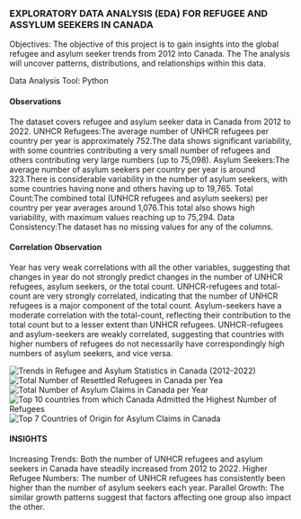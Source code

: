 ### EXPLORATORY DATA ANALYSIS (EDA) FOR REFUGEE AND ASSYLUM SEEKERS IN CANADA

Objectives: The objective of this project is to gain insights into the global refugee and asylum seeker trends from 2012 into Canada. The The analysis will uncover patterns, distributions, and relationships within this data.

Data Analysis Tool: Python


#### Observations
The dataset covers refugee and asylum seeker data in Canada from 2012 to 2022.
UNHCR Refugees:The average number of UNHCR refugees per country per year is approximately 752.The data shows significant variability, with some countries contributing a very small number of refugees and others contributing very large numbers (up to 75,098).
Asylum Seekers:The average number of asylum seekers per country per year is around 323.There is considerable variability in the number of asylum seekers, with some countries having none and others having up to 19,765.
Total Count:The combined total (UNHCR refugees and asylum seekers) per country per year averages around 1,076.This total also shows high variability, with maximum values reaching up to 75,294.
Data Consistency:The dataset has no missing values for any of the columns.


#### Correlation Observation
Year has very weak correlations with all the other variables, suggesting that changes in year do not strongly predict changes in the number of UNHCR refugees, asylum seekers, or the total count.
UNHCR-refugees and total-count are very strongly correlated, indicating that the number of UNHCR refugees is a major component of the total count.
Asylum-seekers have a moderate correlation with the total-count, reflecting their contribution to the total count but to a lesser extent than UNHCR refugees.
UNHCR-refugees and asylum-seekers are weakly correlated, suggesting that countries with higher numbers of refugees do not necessarily have correspondingly high numbers of asylum seekers, and vice versa.

![Trends in Refugee and Asylum Statistics in Canada (2012-2022)](https://github.com/OnealCodes/EDA-FOR-REFUGEE-AND-ASSYLUM-SEEKERS-IN-CANADA/assets/158052840/10d1389d-99b8-4f03-88e8-1465f7f2f925)
![Total Number of Resettled Refugees in Canada per Yea](https://github.com/OnealCodes/EDA-FOR-REFUGEE-AND-ASSYLUM-SEEKERS-IN-CANADA/assets/158052840/318e20a7-28c1-417c-862e-c32c497c074e)
![Total Number of Asylum Claims in Canada per Year](https://github.com/OnealCodes/EDA-FOR-REFUGEE-AND-ASSYLUM-SEEKERS-IN-CANADA/assets/158052840/62a71b0d-354f-4125-97aa-d262374ea4ca)
![Top 10 countries from which Canada Admitted the Highest Number of Refugees](https://github.com/OnealCodes/EDA-FOR-REFUGEE-AND-ASSYLUM-SEEKERS-IN-CANADA/assets/158052840/cd2ecf57-e47c-4bce-a371-b14cd2a1640b)
![Top 7 Countries of Origin for Asylum Claims in Canada](https://github.com/OnealCodes/EDA-FOR-REFUGEE-AND-ASSYLUM-SEEKERS-IN-CANADA/assets/158052840/ca3346fa-a213-43d4-abe1-916914301ae2)


#### INSIGHTS
Increasing Trends: Both the number of UNHCR refugees and asylum seekers in Canada have steadily increased from 2012 to 2022.
Higher Refugee Numbers: The number of UNHCR refugees has consistently been higher than the number of asylum seekers each year.
Parallel Growth: The similar growth patterns suggest that factors affecting one group also impact the other.

